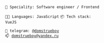 <code>👷 Speciality: Software engineer / Frontend</code><br>
<!-- <code>💡 [Skills](SKILLS.md)</code> -->
<!-- <code>🧻 [Projects](PROJECTS.md)</code> -->
<!-- <code>📢 [Public talks: 0](TALKS.md)</code> -->
<!-- <code>👀 [Open-source contribution](CONTRIBUTION.md)</code><br> -->
<code>🧑‍💻 Languages: JavaScript</code>
<code>📦 Tech stack: VueJS</code>
<!-- <code>🪙 [Rates](RATES.md)</code><br> -->
<code>💬 telegram: [@domstrueboy](https://telegram.me/domstrueboy)</code><br>
<code>📫 [domstrueboy@yandex.ru](mailto:domstrueboy@yandex.ru)</code>
